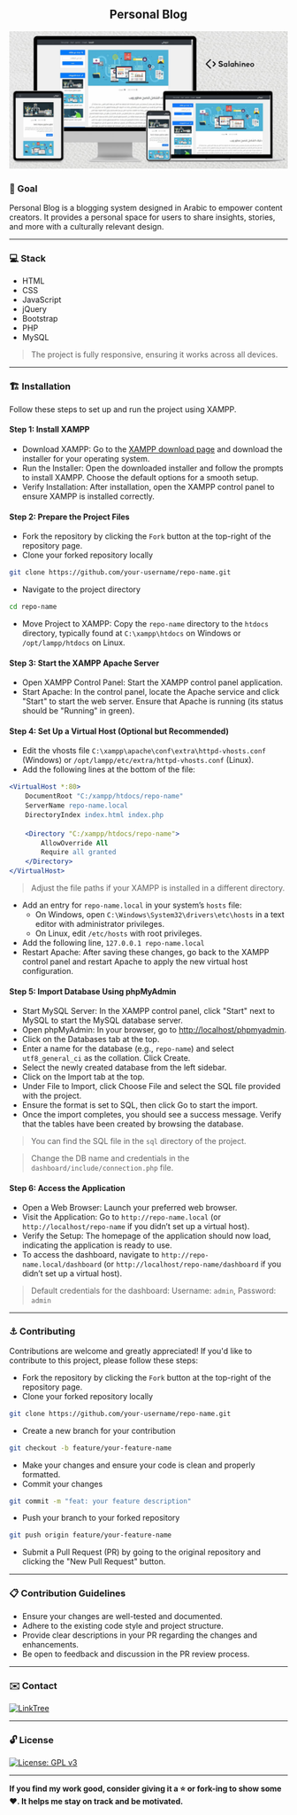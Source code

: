 <h2 align="center">Personal Blog</h2>

<p align="center">
  <img src="Mockup.jpg" alt="Responsive Mockup">
</p>

### 🎯 Goal

Personal Blog is a blogging system designed in Arabic to empower content creators. It provides a personal space for users to share insights, stories, and more with a culturally relevant design.

---

### 💻 Stack

- HTML
- CSS
- JavaScript
- jQuery
- Bootstrap
- PHP
- MySQL

> The project is fully responsive, ensuring it works across all devices.

---

### 🏗️ Installation

Follow these steps to set up and run the project using XAMPP.

#### Step 1: Install XAMPP

- Download XAMPP: Go to the [XAMPP download page](https://www.apachefriends.org/download.html) and download the installer for your operating system.
- Run the Installer: Open the downloaded installer and follow the prompts to install XAMPP. Choose the default options for a smooth setup.
- Verify Installation: After installation, open the XAMPP control panel to ensure XAMPP is installed correctly.

#### Step 2: Prepare the Project Files

- Fork the repository by clicking the `Fork` button at the top-right of the repository page.
- Clone your forked repository locally
```bash
git clone https://github.com/your-username/repo-name.git
```
- Navigate to the project directory
```bash
cd repo-name
```
- Move Project to XAMPP: Copy the `repo-name` directory to the `htdocs` directory, typically found at `C:\xampp\htdocs` on Windows or `/opt/lampp/htdocs` on Linux.

#### Step 3: Start the XAMPP Apache Server

- Open XAMPP Control Panel: Start the XAMPP control panel application.
- Start Apache: In the control panel, locate the Apache service and click "Start" to start the web server. Ensure that Apache is running (its status should be "Running" in green).

#### Step 4: Set Up a Virtual Host (Optional but Recommended)

- Edit the vhosts file `C:\xampp\apache\conf\extra\httpd-vhosts.conf` (Windows) or `/opt/lampp/etc/extra/httpd-vhosts.conf` (Linux).
- Add the following lines at the bottom of the file:

```apache
<VirtualHost *:80>
    DocumentRoot "C:/xampp/htdocs/repo-name"
    ServerName repo-name.local
    DirectoryIndex index.html index.php

    <Directory "C:/xampp/htdocs/repo-name">
        AllowOverride All
        Require all granted
    </Directory>
</VirtualHost>
```

> Adjust the file paths if your XAMPP is installed in a different directory.

- Add an entry for `repo-name.local` in your system’s `hosts` file:
  - On Windows, open `C:\Windows\System32\drivers\etc\hosts` in a text editor with administrator privileges.
  - On Linux, edit `/etc/hosts` with root privileges.
- Add the following line, `127.0.0.1 repo-name.local`
- Restart Apache: After saving these changes, go back to the XAMPP control panel and restart Apache to apply the new virtual host configuration.

#### Step 5: Import Database Using phpMyAdmin

- Start MySQL Server: In the XAMPP control panel, click "Start" next to MySQL to start the MySQL database server.
- Open phpMyAdmin: In your browser, go to [http://localhost/phpmyadmin](http://localhost/phpmyadmin).
- Click on the Databases tab at the top.
- Enter a name for the database (e.g., `repo-name`) and select `utf8_general_ci` as the collation. Click Create.
- Select the newly created database from the left sidebar.
- Click on the Import tab at the top.
- Under File to Import, click Choose File and select the SQL file provided with the project.
- Ensure the format is set to SQL, then click Go to start the import.
- Once the import completes, you should see a success message. Verify that the tables have been created by browsing the database.

> You can find the SQL file in the `sql` directory of the project.

> Change the DB name and credentials in the `dashboard/include/connection.php` file.

#### Step 6: Access the Application

- Open a Web Browser: Launch your preferred web browser.
- Visit the Application: Go to `http://repo-name.local` (or `http://localhost/repo-name` if you didn’t set up a virtual host).
- Verify the Setup: The homepage of the application should now load, indicating the application is ready to use.
- To access the dashboard, navigate to `http://repo-name.local/dashboard` (or `http://localhost/repo-name/dashboard` if you didn’t set up a virtual host).

> Default credentials for the dashboard: Username: `admin`, Password: `admin`

---

### ⚓ Contributing

Contributions are welcome and greatly appreciated! If you'd like to contribute to this project, please follow these steps:

- Fork the repository by clicking the `Fork` button at the top-right of the repository page.
- Clone your forked repository locally
```bash
git clone https://github.com/your-username/repo-name.git
```
- Create a new branch for your contribution
```bash
git checkout -b feature/your-feature-name
```
- Make your changes and ensure your code is clean and properly formatted.
- Commit your changes
```bash
git commit -m "feat: your feature description"
```
- Push your branch to your forked repository
```bash
git push origin feature/your-feature-name
```
- Submit a Pull Request (PR) by going to the original repository and clicking the "New Pull Request" button.

---

### 📋 Contribution Guidelines

- Ensure your changes are well-tested and documented.
- Adhere to the existing code style and project structure.
- Provide clear descriptions in your PR regarding the changes and enhancements.
- Be open to feedback and discussion in the PR review process.

---

### ✉️ Contact

[![LinkTree](https://img.shields.io/badge/-Checkout%20My%20LinkTree-404040?style=flat&logo=linktree&logoColor=ffffff)](https://linktree.salahineo.com)

---

### 🔓 License

[![License: GPL v3](https://img.shields.io/badge/License-GPLv3-blue.svg)](https://www.gnu.org/licenses/gpl-3.0)

---

**If you find my work good, consider giving it a ⭐ or fork-ing to show some ❤️. It helps me stay on track and be motivated.**
